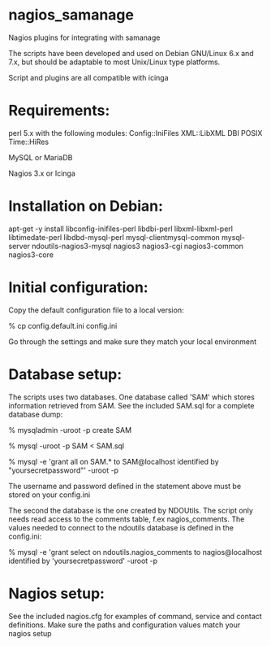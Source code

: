 nagios_samanage
===============

Nagios plugins for integrating with samanage

The scripts have been developed and used on Debian GNU/Linux 6.x and 7.x,
but should be adaptable to most Unix/Linux type platforms.

Script and plugins are all compatible with icinga

Requirements:
=============
perl 5.x with the following modules:
	Config::IniFiles 
	XML::LibXML
	DBI
	POSIX
	Time::HiRes

MySQL or MariaDB

Nagios 3.x or Icinga

Installation on Debian:
=======================
apt-get -y install libconfig-inifiles-perl  libdbi-perl  libxml-libxml-perl  libtimedate-perl  libdbd-mysql-perl  mysql-clientmysql-common  mysql-server  ndoutils-nagios3-mysql  nagios3  nagios3-cgi  nagios3-common  nagios3-core

Initial configuration:
======================
Copy the default configuration file to a local version:

% cp config.default.ini config.ini

Go through the settings and make sure they match your local
environment

Database setup:
===============
The scripts uses two databases. One database called 'SAM' which stores information retrieved from SAM. 
See the included SAM.sql for a complete database dump:

% mysqladmin -uroot -p create SAM

% mysql -uroot -p SAM < SAM.sql

% mysql -e 'grant all on SAM.* to SAM@localhost identified by "yoursecretpassword"' -uroot -p

The username and password defined in the statement above must be stored on your
config.ini

The second the database is the one created by NDOUtils. The script only needs read access to 
the comments table, f.ex nagios_comments. The values needed to connect to the ndoutils database
is defined in the config.ini:

% mysql -e 'grant select on ndoutils.nagios_comments to nagios@localhost identified by 'yoursecretpassword' -uroot -p

Nagios setup:
=============
See the included nagios.cfg for examples of command, service and contact definitions.
Make sure the paths and configuration values match your nagios setup
